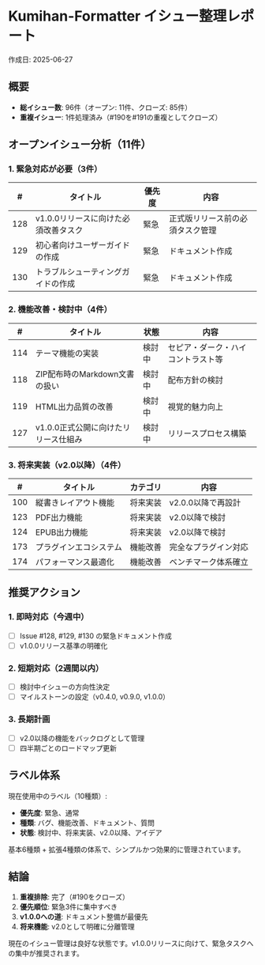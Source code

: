 # Kumihan-Formatter イシュー整理レポート

作成日: 2025-06-27

## 概要

- **総イシュー数**: 96件（オープン: 11件、クローズ: 85件）
- **重複イシュー**: 1件処理済み（#190を#191の重複としてクローズ）

## オープンイシュー分析（11件）

### 1. 緊急対応が必要（3件）

| # | タイトル | 優先度 | 内容 |
|---|---------|--------|------|
| 128 | v1.0.0リリースに向けた必須改善タスク | 緊急 | 正式版リリース前の必須タスク管理 |
| 129 | 初心者向けユーザーガイドの作成 | 緊急 | ドキュメント作成 |
| 130 | トラブルシューティングガイドの作成 | 緊急 | ドキュメント作成 |

### 2. 機能改善・検討中（4件）

| # | タイトル | 状態 | 内容 |
|---|---------|------|------|
| 114 | テーマ機能の実装 | 検討中 | セピア・ダーク・ハイコントラスト等 |
| 118 | ZIP配布時のMarkdown文書の扱い | 検討中 | 配布方針の検討 |
| 119 | HTML出力品質の改善 | 検討中 | 視覚的魅力向上 |
| 127 | v1.0.0正式公開に向けたリリース仕組み | 検討中 | リリースプロセス構築 |

### 3. 将来実装（v2.0以降）（4件）

| # | タイトル | カテゴリ | 内容 |
|---|---------|----------|------|
| 100 | 縦書きレイアウト機能 | 将来実装 | v2.0.0以降で再設計 |
| 123 | PDF出力機能 | 将来実装 | v2.0以降で検討 |
| 124 | EPUB出力機能 | 将来実装 | v2.0以降で検討 |
| 173 | プラグインエコシステム | 機能改善 | 完全なプラグイン対応 |
| 174 | パフォーマンス最適化 | 機能改善 | ベンチマーク体系確立 |

## 推奨アクション

### 1. 即時対応（今週中）
- [ ] Issue #128, #129, #130 の緊急ドキュメント作成
- [ ] v1.0.0リリース基準の明確化

### 2. 短期対応（2週間以内）
- [ ] 検討中イシューの方向性決定
- [ ] マイルストーンの設定（v0.4.0, v0.9.0, v1.0.0）

### 3. 長期計画
- [ ] v2.0以降の機能をバックログとして管理
- [ ] 四半期ごとのロードマップ更新

## ラベル体系

現在使用中のラベル（10種類）:
- **優先度**: 緊急、通常
- **種類**: バグ、機能改善、ドキュメント、質問
- **状態**: 検討中、将来実装、v2.0以降、アイデア

基本6種類 + 拡張4種類の体系で、シンプルかつ効果的に管理されています。

## 結論

1. **重複排除**: 完了（#190をクローズ）
2. **優先順位**: 緊急3件に集中すべき
3. **v1.0.0への道**: ドキュメント整備が最優先
4. **将来機能**: v2.0として明確に分離管理

現在のイシュー管理は良好な状態です。v1.0.0リリースに向けて、緊急タスクへの集中が推奨されます。